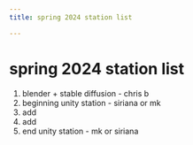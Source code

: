 ```yaml
---
title: spring 2024 station list

---
```


# spring 2024 station list
1. blender + stable diffusion - chris b
2. beginning unity station - siriana or mk
3. add
4. add
5. end unity station - mk or siriana